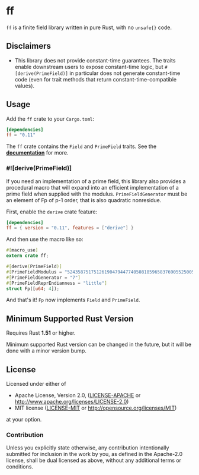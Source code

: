 # ff

`ff` is a finite field library written in pure Rust, with no `unsafe{}` code.

## Disclaimers

* This library does not provide constant-time guarantees. The traits enable downstream
  users to expose constant-time logic, but `#[derive(PrimeField)]` in particular does not
  generate constant-time code (even for trait methods that return constant-time-compatible
  values).

## Usage

Add the `ff` crate to your `Cargo.toml`:

```toml
[dependencies]
ff = "0.11"
```

The `ff` crate contains the `Field` and `PrimeField` traits.
See the **[documentation](https://docs.rs/ff/)** for more.

### #![derive(PrimeField)]

If you need an implementation of a prime field, this library also provides a procedural
macro that will expand into an efficient implementation of a prime field when supplied
with the modulus. `PrimeFieldGenerator` must be an element of Fp of p-1 order, that is
also quadratic nonresidue.

First, enable the `derive` crate feature:

```toml
[dependencies]
ff = { version = "0.11", features = ["derive"] }
```

And then use the macro like so:

```rust
#[macro_use]
extern crate ff;

#[derive(PrimeField)]
#[PrimeFieldModulus = "52435875175126190479447740508185965837690552500527637822603658699938581184513"]
#[PrimeFieldGenerator = "7"]
#[PrimeFieldReprEndianness = "little"]
struct Fp([u64; 4]);
```

And that's it! `Fp` now implements `Field` and `PrimeField`.

## Minimum Supported Rust Version

Requires Rust **1.51** or higher.

Minimum supported Rust version can be changed in the future, but it will be done with a
minor version bump.

## License

Licensed under either of

 * Apache License, Version 2.0, ([LICENSE-APACHE](LICENSE-APACHE) or
   http://www.apache.org/licenses/LICENSE-2.0)
 * MIT license ([LICENSE-MIT](LICENSE-MIT) or http://opensource.org/licenses/MIT)

at your option.

### Contribution

Unless you explicitly state otherwise, any contribution intentionally
submitted for inclusion in the work by you, as defined in the Apache-2.0
license, shall be dual licensed as above, without any additional terms or
conditions.
